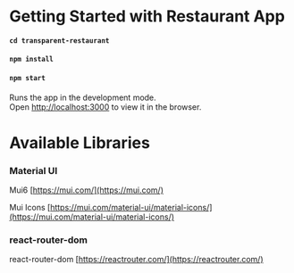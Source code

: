 # Getting Started with Restaurant App

#### `cd transparent-restaurant`

#### `npm install`
#### `npm start`

Runs the app in the development mode.\
Open [http://localhost:3000](http://localhost:3000) to view it in the browser.

# Available Libraries

### Material UI 

Mui6 [https://mui.com/](https://mui.com/)

Mui Icons [https://mui.com/material-ui/material-icons/](https://mui.com/material-ui/material-icons/)

### react-router-dom

react-router-dom [https://reactrouter.com/](https://reactrouter.com/)
